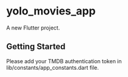 # yolo_movies_app

A new Flutter project.

## Getting Started

Please add your TMDB authentication token in lib/constants/app_constants.dart file.
